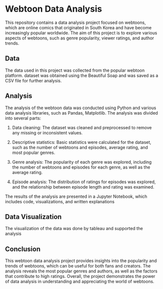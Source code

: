 # Webtoon Data Analysis

This repository contains a data analysis project focused on webtoons, which are online comics that originated in South Korea and have become increasingly popular worldwide. The aim of this project is to explore various aspects of webtoons, such as genre popularity, viewer ratings, and author trends.

## Data

The data used in this project was collected from the popular webtoon platform. dataset was obtained using the Beautiful Soap and was saved as a CSV file for further analysis.

## Analysis

The analysis of the webtoon data was conducted using Python and various data analysis libraries, such as Pandas, Matplotlib. The analysis was divided into several parts:

1. Data cleaning: The dataset was cleaned and preprocessed to remove any missing or inconsistent values.

2. Descriptive statistics: Basic statistics were calculated for the dataset, such as the number of webtoons and episodes, average rating, and most popular genres.

3. Genre analysis: The popularity of each genre was explored, including the number of webtoons and episodes for each genre, as well as the average rating.

4. Episode analysis: The distribution of ratings for episodes was explored, and the relationship between episode length and rating was examined.

The results of the analysis are presented in a Jupyter Notebook, which includes code, visualizations, and written explanations

## Data Visualization

The visualization of the data was done by tableau and supported the analysis

## Conclusion

This webtoon data analysis project provides insights into the popularity and trends of webtoons, which can be useful for both fans and creators. The analysis reveals the most popular genres and authors, as well as the factors that contribute to high ratings. Overall, the project demonstrates the power of data analysis in understanding and appreciating the world of webtoons.
